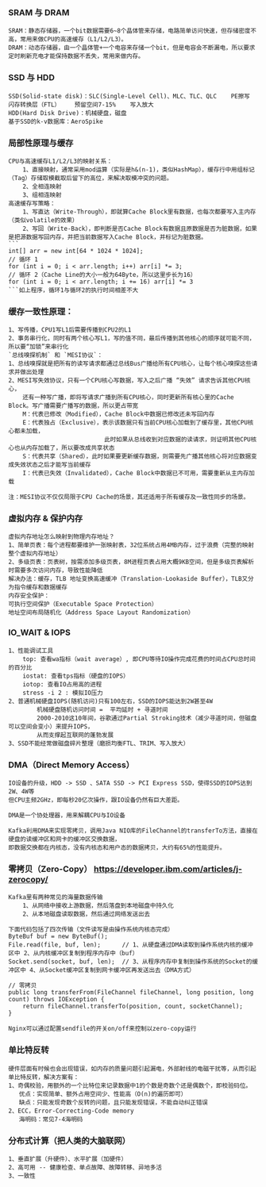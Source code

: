 
### SRAM 与 DRAM
    SRAM：静态存储器，一个bit数据需要6~8个晶体管来存储，电路简单访问快速，但存储密度不高，常用来做CPU的高速缓存（L1/L2/L3）。
    DRAM：动态存储器，由一个晶体管+一个电容来存储一个bit，但是电容会不断漏电，所以要求定时刷新充电才能保持数据不丢失，常用来做内存。
    
### SSD 与 HDD
    SSD(Solid-state disk)：SLC(Single-Level Cell)、MLC、TLC、QLC    PE擦写    闪存转换层（FTL）    预留空间7-15%    写入放大   
    HDD(Hard Disk Drive)：机械硬盘，磁盘
    基于SSD的k-v数据库：AeroSpike

### 局部性原理与缓存
    CPU与高速缓存L1/L2/L3的映射关系：
        1、直接映射，通常采用mod运算（实际是h&(n-1)，类似HashMap），缓存行中用组标记（Tag）存储取模截取后留下的高位，来解决取模冲突的问题。
        2、全相连映射
        3、组相连映射
    高速缓存写策略：
        1、写直达（Write-Through），即就算Cache Block里有数据，也每次都要写入主内存（类似volatile的效果）
        2、写回（Write-Back），即判断是否Cache Block有数据且原数据是否为脏数据，如果是把源数据写回内存，并把当前数据写入Cache Block，并标记为脏数据。
    ```
    int[] arr = new int[64 * 1024 * 1024];
    // 循环 1
    for (int i = 0; i < arr.length; i++) arr[i] *= 3;
    // 循环 2（Cache Line的大小一般为64Byte，所以这里步长为16）
    for (int i = 0; i < arr.length; i += 16) arr[i] *= 3
    ```如上程序，循环1与循环2的执行时间相差不大
    
### 缓存一致性原理：
    1、写传播，CPU1写L1后需要传播到CPU2的L1
    2、事务串行化，同时有两个核心写L1，写的值不同，最后传播到其他核心的顺序就可能不同，所以要“加锁”来串行化
    `总线嗅探机制` 和 `MESI协议`：
    1、总线嗅探就是把所有的读写请求都通过总线Bus广播给所有CPU核心，让每个核心嗅探这些请求并做出处理
    2、MESI写失效协议，只有一个CPU核心写数据，写入之后广播 “失效” 请求告诉其他CPU核心，
        还有一种写广播，即将写请求广播到所有CPU核心，同时更新所有核心里的Cache Block。写广播需要广播写的数据，所以更占带宽
        M：代表已修改（Modified），Cache Block中数据已修改还未写回内存
        E：代表独占（Exclusive），表示该数据只有当前CPU核心加载到了缓存里，其他CPU核心都未加载，
                               此时如果从总线收到对应数据的读请求，则证明其他CPU核心也从内存加载了，所以要改成共享状态
        S：代表共享（Shared），此时如果要更新缓存数据，则需要先广播其他核心将对应数据变成失效状态之后才能写当前缓存
        I：代表已失效（Invalidated），Cache Block中数据已不可用，需要重新从主内存加载
    
    注：MESI协议不仅仅局限于CPU Cache的场景，其还适用于所有缓存及一致性同步的场景。
    
### 虚拟内存 & 保护内存
    虚拟内存地址怎么映射到物理内存地址？
    1、简单页表：每个进程都要维护一张映射表，32位系统占用4MB内存，过于浪费（完整的映射整个虚拟内存地址）
    2、多级页表：页表树，按需添加多级页表，8M进程页表占用大概9KB空间，但是多级页表解析时需要多次访问内存，导致性能降低
    解决办法：缓存，TLB 地址变换高速缓冲（Translation-Lookaside Buffer），TLB又分为指令缓存和数据缓存
    内存安全保护：
    可执行空间保护（Executable Space Protection）
    地址空间布局随机化（Address Space Layout Randomization）

### IO_WAIT & IOPS
    1、性能调试工具
        top: 查看wa指标（wait average）, 即CPU等待IO操作完成花费的时间占CPU总时间的百分比
        iostat: 查看tps指标（硬盘的IOPS）
        iotop: 查看IO占用高的进程
        stress -i 2 : 模拟IO压力
    2、普通机械硬盘IOPS(随机访问)只有100左右，SSD的IOPS能达到2W甚至4W
            机械硬盘随机访问时间 =  平均延时 + 寻道时间
            2000-2010这10年间，谷歌通过Partial Stroking技术（减少寻道时间，但磁盘可以空间会变小）来提升IOPS，
            从而支撑起互联网的蓬勃发展
    3、SSD不能经常做磁盘碎片整理（磨损均衡FTL、TRIM、写入放大）
        
### DMA（Direct Memory Access）
    IO设备的升级，HDD -> SSD 、SATA SSD -> PCI Express SSD，使得SSD的IOPS达到2W、4W等
    但CPU主频2GHz，即每秒20亿次操作，跟IO设备仍然有巨大差距。
    
    DMA是一个协处理器，用来解耦CPU与IO设备
    
    Kafka利用DMA来实现零拷贝，调用Java NIO库的FileChannel的transferTo方法，直接在硬盘的读缓冲区和网卡的缓冲区交换数据，
    即数据交换都在内核态，没有内核态和用户态的数据拷贝，大约有65%的性能提升。
    
### 零拷贝（Zero-Copy） https://developer.ibm.com/articles/j-zerocopy/
    Kafka里有两种常见的海量数据传输
        1、从网络中接收上游数据，然后落盘到本地磁盘中持久化
        2、从本地磁盘读取数据，然后通过网络发送出去
        
    下面代码包括了四次传输（文件读写是由操作系统内核态完成）
    ByteBuf buf = new ByteBuf();
    File.read(file, buf, len);      // 1、从硬盘通过DMA读取到操作系统内核的缓冲区中 2、从内核缓冲区复制到程序内存中（buf）
    Socket.send(socket, buf, len);  // 3、从程序内存中复制到操作系统的Socket的缓冲区中 4、从Socket缓冲区复制到网卡缓冲区再发送出去（DMA方式）
    
    // 零拷贝   
    public long transferFrom(FileChannel fileChannel, long position, long count) throws IOException {
        return fileChannel.transferTo(position, count, socketChannel);
    }
    
    Nginx可以通过配置sendfile的开关on/off来控制以zero-copy运行
    
### 单比特反转
    硬件层面有时候也会出现错误，如内存的质量问题引起漏电，外部射线的电磁干扰等，从而引起单比特反转，解决方案有：
    1、奇偶校验，用额外的一个比特位来记录数据中1的个数是奇数个还是偶数个，即校验码位。
       优点：实现简单、额外占用空间少、性能高（O(n)的遍历即可）
       缺点：只能发现奇数个反转的问题，且只能发现错误，不能自动纠正错误
    2、ECC，Error-Correcting-Code memory
       海明码：常见7-4海明码
       
### 分布式计算（把人类的大脑联网）
    1、垂直扩展（升硬件）、水平扩展（加硬件）
    2、高可用 -- 健康检查、单点故障、故障转移、异地多活
    3、一致性
    
    